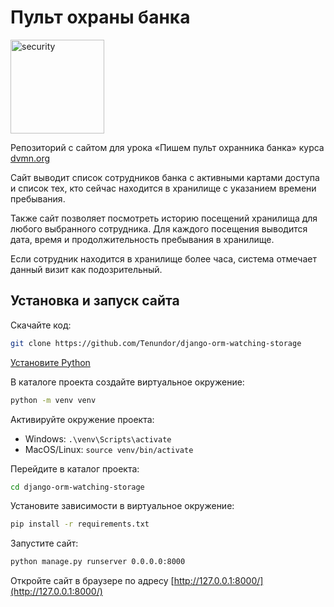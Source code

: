 # Пульт охраны банка
<img src="https://dvmn.org/media/lessons/Django_1-st_LVl_003.png" alt="security" width="150"/>

Репозиторий с сайтом для урока «Пишем пульт охранника банка» курса [dvmn.org](https://dvmn.org/modules/)

Сайт выводит список сотрудников банка с активными картами доступа и список тех, кто сейчас находится в хранилище с указанием времени пребывания.

Также сайт позволяет посмотреть историю посещений хранилища для любого выбранного сотрудника. Для каждого посещения выводится дата, время и продолжительность пребывания в хранилище.

Если сотрудник находится в хранилище более часа, система отмечает данный визит как подозрительный.

## Установка и запуск сайта
Скачайте код:
```sh
git clone https://github.com/Tenundor/django-orm-watching-storage
```
[Установите Python](https://www.python.org/)

В каталоге проекта создайте виртуальное окружение:
```sh
python -m venv venv
```
Активируйте окружение проекта:
- Windows: ``.\venv\Scripts\activate``
- MacOS/Linux: ``source venv/bin/activate``

Перейдите в каталог проекта:
```sh 
cd django-orm-watching-storage
```
Установите зависимости в виртуальное окружение:
```sh 
pip install -r requirements.txt
```
Запустите сайт:
```sh
python manage.py runserver 0.0.0.0:8000
```
Откройте сайт в браузере по адресу [http://127.0.0.1:8000/](http://127.0.0.1:8000/)

